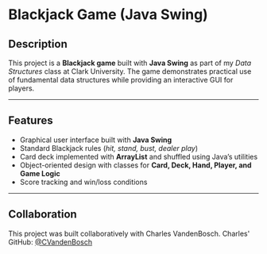 # Blackjack Game (Java Swing)

## Description
This project is a **Blackjack game** built with **Java Swing** as part of my *Data Structures* class at Clark University.
The game demonstrates practical use of fundamental data structures while providing an interactive GUI for players. 

---

## Features
- Graphical user interface built with **Java Swing**
- Standard Blackjack rules (*hit, stand, bust, dealer play*)
- Card deck implemented with **ArrayList** and shuffled using Java’s utilities
- Object-oriented design with classes for **Card, Deck, Hand, Player, and Game Logic**
- Score tracking and win/loss conditions

---

## Collaboration
This project was built collaboratively with Charles VandenBosch.
Charles' GitHub: [@CVandenBosch](https://github.com/CVandenBosch)

